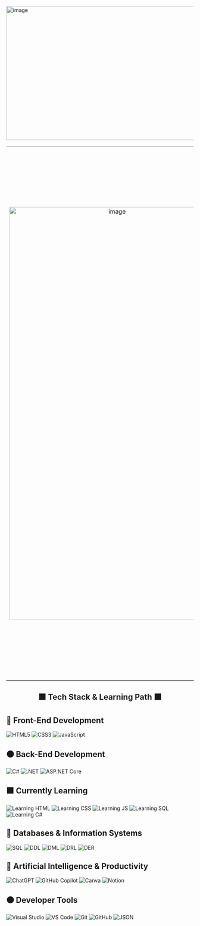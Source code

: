 <img width="1080" height="360" alt="image" src="https://github.com/user-attachments/assets/37cdd222-23b0-40d6-9477-d55ab678392d" />    
<table align="center">       
  <tr>      
    <!-- Imagen izquierda -->
    <td align="center" valign="middle" style="padding-right: 20px;"> 
       <img width="564" height="1109" alt="image" src="https://github.com/user-attachments/assets/be6fdea2-ecdd-483e-b686-c64fdd872c07" />
    </td>   
    <!-- Stats en el centro -->
    <td align="center" valign="middle">
      <div style="
        background:#1b1b1b;          /* gris oscuro sólido */
        border:1px solid #2a2a2a;
        border-radius:14px;
        padding:24px;
        width:720px;                 /* más ancho */
        box-shadow: 0 0 12px rgba(0,0,0,0.7);
      ">
        <!-- GitHub Readme Stats -->
        <img
          src="https://github-readme-stats.vercel.app/api?username=sebacalvino&show_icons=true&hide_border=true&bg_color=1b1b1b&title_color=dddddd&text_color=bfbfbf&icon_color=aaaaaa&v=6"
          width="680"
          alt="GitHub Stats"
          style="display:block;margin:0 auto;"
        />
        <!-- Streak Stats -->
        <img
          src="https://streak-stats.demolab.com?user=sebacalvino&hide_border=true&background=1b1b1b&ring=aaaaaa&fire=aaaaaa&currStreakNum=dddddd&sideNums=bfbfbf&currStreakLabel=bfbfbf&sideLabels=bfbfbf&dates=8c8c8c&stroke=333333&v=6"
          width="680"
          alt="GitHub Streak"
          style="display:block;margin:20px auto 0;"
        />
      </div>
    </td>
    <!-- Imagen derecha -->
    <td align="center" valign="middle" style="padding-left: 20px;">
      <img width="564" height="1109" alt="image" src="https://github.com/user-attachments/assets/be6fdea2-ecdd-483e-b686-c64fdd872c07" />
    </td>
  </tr> 
</table>







<h2 align="center">⬛ Tech Stack & Learning Path ⬛</h2>

## 🖤 Front-End Development

![HTML5](https://img.shields.io/badge/HTML5-1a1a1a?style=for-the-badge&logo=html5&logoColor=E5E5E5)
![CSS3](https://img.shields.io/badge/CSS3-1a1a1a?style=for-the-badge&logo=css3&logoColor=E5E5E5)
![JavaScript](https://img.shields.io/badge/JavaScript-1a1a1a?style=for-the-badge&logo=javascript&logoColor=C9C9C9)

## ⚫ Back-End Development

![C#](https://img.shields.io/badge/C%23-1a1a1a?style=for-the-badge&logo=c-sharp&logoColor=E5E5E5)
![.NET](https://img.shields.io/badge/.NET-1a1a1a?style=for-the-badge&logo=dotnet&logoColor=C9C9C9)
![ASP.NET Core](https://img.shields.io/badge/ASP.NET_Core-1a1a1a?style=for-the-badge&logo=dotnet&logoColor=E5E5E5)

## ⬛ Currently Learning

![Learning HTML](https://img.shields.io/badge/Learning_HTML-1a1a1a?style=for-the-badge&logo=html5&logoColor=C9C9C9)
![Learning CSS](https://img.shields.io/badge/Learning_CSS-1a1a1a?style=for-the-badge&logo=css3&logoColor=E5E5E5)
![Learning JS](https://img.shields.io/badge/Learning_JS-1a1a1a?style=for-the-badge&logo=javascript&logoColor=C9C9C9)
![Learning SQL](https://img.shields.io/badge/Learning_SQL-1a1a1a?style=for-the-badge&logo=postgresql&logoColor=E5E5E5)
![Learning C#](https://img.shields.io/badge/Learning_C%23-1a1a1a?style=for-the-badge&logo=c-sharp&logoColor=C9C9C9)

## 🏴 Databases & Information Systems

![SQL](https://img.shields.io/badge/SQL-1a1a1a?style=for-the-badge&logo=postgresql&logoColor=E5E5E5)
![DDL](https://img.shields.io/badge/DDL-1a1a1a?style=for-the-badge&logoColor=C9C9C9)
![DML](https://img.shields.io/badge/DML-1a1a1a?style=for-the-badge&logoColor=E5E5E5)
![DRL](https://img.shields.io/badge/DRL-1a1a1a?style=for-the-badge&logoColor=C9C9C9)
![DER](https://img.shields.io/badge/Entity_Relationship_Diagram-1a1a1a?style=for-the-badge&logoColor=E5E5E5)

## 🖤 Artificial Intelligence & Productivity

![ChatGPT](https://img.shields.io/badge/ChatGPT-1a1a1a?style=for-the-badge&logo=openai&logoColor=E5E5E5)
![GitHub Copilot](https://img.shields.io/badge/GitHub_Copilot-1a1a1a?style=for-the-badge&logo=github&logoColor=C9C9C9)
![Canva](https://img.shields.io/badge/Canva-1a1a1a?style=for-the-badge&logo=canva&logoColor=E5E5E5)
![Notion](https://img.shields.io/badge/Notion-1a1a1a?style=for-the-badge&logo=notion&logoColor=C9C9C9)

## ⚫ Developer Tools

![Visual Studio](https://img.shields.io/badge/Visual_Studio-1a1a1a?style=for-the-badge&logo=visual-studio&logoColor=E5E5E5)
![VS Code](https://img.shields.io/badge/VS_Code-1a1a1a?style=for-the-badge&logo=visual-studio-code&logoColor=C9C9C9)
![Git](https://img.shields.io/badge/Git-1a1a1a?style=for-the-badge&logo=git&logoColor=E5E5E5)
![GitHub](https://img.shields.io/badge/GitHub-1a1a1a?style=for-the-badge&logo=github&logoColor=C9C9C9)
![JSON](https://img.shields.io/badge/JSON-1a1a1a?style=for-the-badge&logo=json&logoColor=E5E5E5)

## <div align="center">  

## <div align="center">



</div>

</div>
